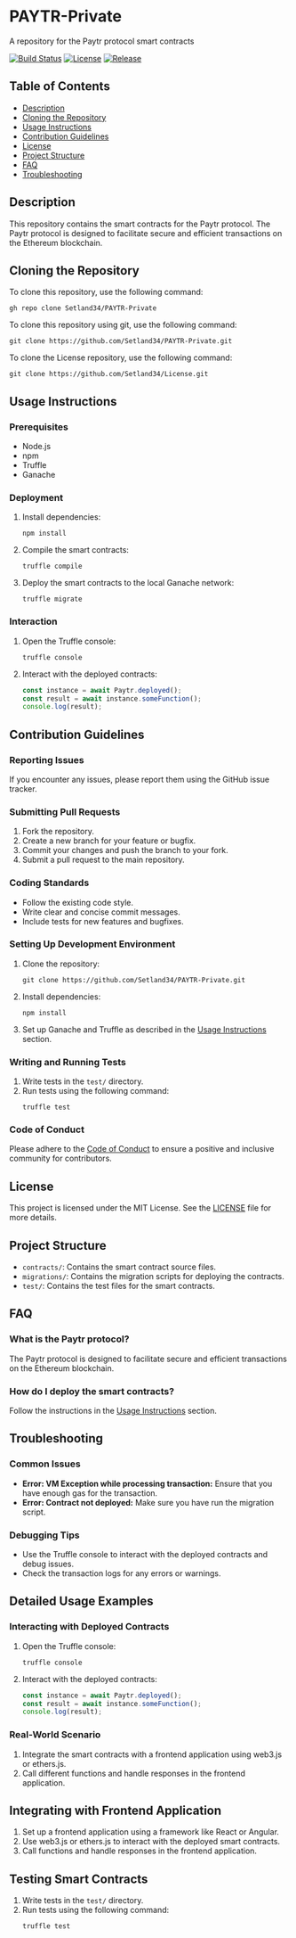 # PAYTR-Private
A repository for the Paytr protocol smart contracts

[![Build Status](https://img.shields.io/badge/build-passing-brightgreen)](https://github.com/Setland34/PAYTR-Private/actions)
[![License](https://img.shields.io/badge/license-MIT-blue)](LICENSE)
[![Release](https://img.shields.io/badge/release-v1.0.0-blue)](https://github.com/Setland34/PAYTR-Private/releases)

## Table of Contents
- [Description](#description)
- [Cloning the Repository](#cloning-the-repository)
- [Usage Instructions](#usage-instructions)
- [Contribution Guidelines](#contribution-guidelines)
- [License](#license)
- [Project Structure](#project-structure)
- [FAQ](#faq)
- [Troubleshooting](#troubleshooting)

## Description
This repository contains the smart contracts for the Paytr protocol. The Paytr protocol is designed to facilitate secure and efficient transactions on the Ethereum blockchain.

## Cloning the Repository
To clone this repository, use the following command:
```
gh repo clone Setland34/PAYTR-Private
```
To clone this repository using git, use the following command:
```
git clone https://github.com/Setland34/PAYTR-Private.git
```
To clone the License repository, use the following command:
```
git clone https://github.com/Setland34/License.git
```

## Usage Instructions
### Prerequisites
- Node.js
- npm
- Truffle
- Ganache

### Deployment
1. Install dependencies:
   ```
   npm install
   ```
2. Compile the smart contracts:
   ```
   truffle compile
   ```
3. Deploy the smart contracts to the local Ganache network:
   ```
   truffle migrate
   ```

### Interaction
1. Open the Truffle console:
   ```
   truffle console
   ```
2. Interact with the deployed contracts:
   ```javascript
   const instance = await Paytr.deployed();
   const result = await instance.someFunction();
   console.log(result);
   ```

## Contribution Guidelines
### Reporting Issues
If you encounter any issues, please report them using the GitHub issue tracker.

### Submitting Pull Requests
1. Fork the repository.
2. Create a new branch for your feature or bugfix.
3. Commit your changes and push the branch to your fork.
4. Submit a pull request to the main repository.

### Coding Standards
- Follow the existing code style.
- Write clear and concise commit messages.
- Include tests for new features and bugfixes.

### Setting Up Development Environment
1. Clone the repository:
   ```
   git clone https://github.com/Setland34/PAYTR-Private.git
   ```
2. Install dependencies:
   ```
   npm install
   ```
3. Set up Ganache and Truffle as described in the [Usage Instructions](#usage-instructions) section.

### Writing and Running Tests
1. Write tests in the `test/` directory.
2. Run tests using the following command:
   ```
   truffle test
   ```

### Code of Conduct
Please adhere to the [Code of Conduct](CODE_OF_CONDUCT.md) to ensure a positive and inclusive community for contributors.

## License
This project is licensed under the MIT License. See the [LICENSE](LICENSE) file for more details.

## Project Structure
- `contracts/`: Contains the smart contract source files.
- `migrations/`: Contains the migration scripts for deploying the contracts.
- `test/`: Contains the test files for the smart contracts.

## FAQ
### What is the Paytr protocol?
The Paytr protocol is designed to facilitate secure and efficient transactions on the Ethereum blockchain.

### How do I deploy the smart contracts?
Follow the instructions in the [Usage Instructions](#usage-instructions) section.

## Troubleshooting
### Common Issues
- **Error: VM Exception while processing transaction:** Ensure that you have enough gas for the transaction.
- **Error: Contract not deployed:** Make sure you have run the migration script.

### Debugging Tips
- Use the Truffle console to interact with the deployed contracts and debug issues.
- Check the transaction logs for any errors or warnings.

## Detailed Usage Examples
### Interacting with Deployed Contracts
1. Open the Truffle console:
   ```
   truffle console
   ```
2. Interact with the deployed contracts:
   ```javascript
   const instance = await Paytr.deployed();
   const result = await instance.someFunction();
   console.log(result);
   ```

### Real-World Scenario
1. Integrate the smart contracts with a frontend application using web3.js or ethers.js.
2. Call different functions and handle responses in the frontend application.

## Integrating with Frontend Application
1. Set up a frontend application using a framework like React or Angular.
2. Use web3.js or ethers.js to interact with the deployed smart contracts.
3. Call functions and handle responses in the frontend application.

## Testing Smart Contracts
1. Write tests in the `test/` directory.
2. Run tests using the following command:
   ```
   truffle test
   ```
